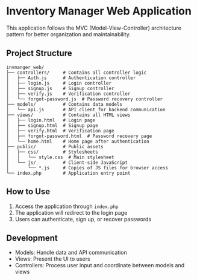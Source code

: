 # Inventory Manager Web Application

This application follows the MVC (Model-View-Controller) architecture pattern for better organization and maintainability.

## Project Structure

```
invmanger_web/
├── controllers/     # Contains all controller logic
│   ├── Auth.js      # Authentication controller
│   ├── login.js     # Login controller
│   ├── signup.js    # Signup controller
│   ├── verify.js    # Verification controller
│   └── forgot-password.js  # Password recovery controller
├── models/          # Contains data models
│   └── api.js       # API client for backend communication
├── views/           # Contains all HTML views
│   ├── login.html   # Login page
│   ├── signup.html  # Signup page
│   ├── verify.html  # Verification page
│   ├── forgot-password.html  # Password recovery page
│   └── home.html    # Home page after authentication
├── public/          # Public assets
│   ├── css/         # Stylesheets
│   │   └── style.css  # Main stylesheet
│   └── js/          # Client-side JavaScript
│       └── *.js     # Copies of JS files for browser access
└── index.php        # Application entry point
```

## How to Use

1. Access the application through `index.php`
2. The application will redirect to the login page
3. Users can authenticate, sign up, or recover passwords

## Development

- Models: Handle data and API communication
- Views: Present the UI to users
- Controllers: Process user input and coordinate between models and views